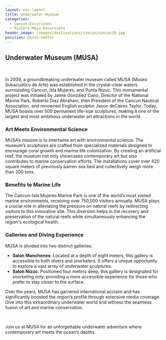 ```yaml
---
layout: exc-layout
title: Underwater Museum
categories:
  - Cancun-Excursions
  - Riviera-Maya-Excursions
header_image: /images/destinations/cancun/cancun10.jpg
position: photo-center
---
```

## Underwater Museum (MUSA)

&nbsp;

In 2009, a groundbreaking underwater museum called MUSA (Museo Subacuático de Arte) was established in the crystal-clear waters surrounding Cancun, Isla Mujeres, and Punta Nizuc. This monumental project was initiated by Jaime González Cano, Director of the National Marine Park, Roberto Díaz Abraham, then President of the Cancun Nautical Association, and renowned English sculptor Jason deCaires Taylor. Today, MUSA boasts over 500 permanent life-size sculptures, making it one of the largest and most ambitious underwater art attractions in the world.

### Art Meets Environmental Science

MUSA’s mission is to intertwine art with environmental science. The museum’s sculptures are crafted from specialized materials designed to encourage coral growth and marine life colonization. By creating an artificial reef, the museum not only showcases contemporary art but also contributes to marine conservation efforts. The installations cover over 420 square meters of previously barren sea bed and collectively weigh more than 200 tons.

### Benefits to Marine Life

The Cancun-Isla Mujeres Marine Park is one of the world’s most visited marine environments, receiving over 750,000 visitors annually. MUSA plays a crucial role in alleviating the pressure on natural reefs by redirecting visitors to this innovative site. This diversion helps in the recovery and preservation of the natural reefs while simultaneously enhancing the region's ecological health.

### Galleries and Diving Experience

MUSA is divided into two distinct galleries:

- **Salon Manchones**: Located at a depth of eight meters, this gallery is accessible to both divers and snorkelers. It offers a unique opportunity to explore a vast array of underwater sculptures.
- **Salon Nizuc**: Positioned four meters deep, this gallery is designated for snorkeling only, providing a more accessible experience for those who prefer to stay closer to the surface.

Over the years, MUSA has garnered international acclaim and has significantly boosted the region’s profile through extensive media coverage. Dive into this extraordinary underwater world and witness the seamless fusion of art and marine conservation.

&nbsp;

Join us at MUSA for an unforgettable underwater adventure where contemporary art meets the ocean’s depths.


